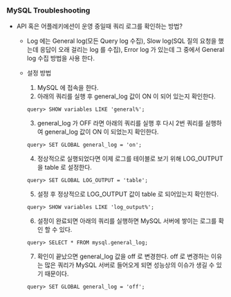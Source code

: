 ### MySQL Troubleshooting
- API 혹은 어플레키에션이 운영 중일때 쿼리 로그를 확인하는 방법?
  - Log 에는 General log(모든 Query log 수집), Slow log(SQL 질의 요청을 했는데 응답이 오래 걸리는 log 를 수집), Error log 가 있는데 그 중에서 General log 수집 방법을 사용 한다.
  - 설정 방법
    1. MySQL 에 접속을 한다.
    2. 아래의 쿼리를 실행 후 general_log 값이 ON 이 되어 있는지 확인한다.

    ```
    query> SHOW variables LIKE 'general%';
    ```

    3. general_log 가 OFF 라면 아래의 쿼리를 실행 후 다시 2번 쿼리를 실행하여 general_log 값이 ON 이 되었는지 확인한다.

    ```
    query> SET GLOBAL general_log = 'on';
    ```

    4. 정상적으로 실행되었다면 이제 로그를 테이블로 보기 위해 LOG_OUTPUT 을 table 로 설정한다.

    ```
    query> SET GLOBAL LOG_OUTPUT = 'table';
    ```

    5. 설정 후 정상적으로 LOG_OUTPUT 값이 table 로 되어있는지 확인한다.

    ```
    query> SHOW variables LIKE 'log_output%';
    ```

    6. 설정이 완료되면 아래의 쿼리를 실행하면 MySQL 서버에 쌓이는 로그를 확인 할 수 있다.

    ```
    query> SELECT * FROM mysql.general_log;
    ```

    7. 확인이 끝났으면 general_log 값을 off 로 변경한다. off 로 변경하는 이유는 많은 쿼리가 MySQL 서버로 들어오게 되면 성능상의 이슈가 생길 수 있기 때문이다.

    ```
    query> SET GLOBAL general_log = 'off';
    ```


